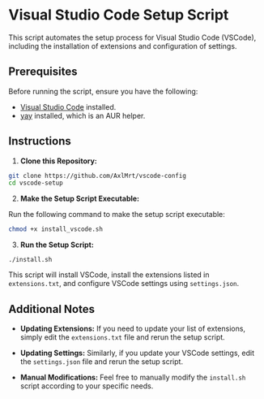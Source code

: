 # Visual Studio Code Setup Script

This script automates the setup process for Visual Studio Code (VSCode), including the installation of extensions and configuration of settings.

## Prerequisites

Before running the script, ensure you have the following:

- [Visual Studio Code](https://code.visualstudio.com/) installed.
- [yay](https://github.com/Jguer/yay) installed, which is an AUR helper.

## Instructions

1. **Clone this Repository:**

```bash
git clone https://github.com/AxlMrt/vscode-config
cd vscode-setup
```

2. **Make the Setup Script Executable:**

Run the following command to make the setup script executable:

```bash
chmod +x install_vscode.sh
```

3. **Run the Setup Script:**

```
./install.sh
```

This script will install VSCode, install the extensions listed in `extensions.txt`, and configure VSCode settings using `settings.json`.

## Additional Notes

- **Updating Extensions:**
  If you need to update your list of extensions, simply edit the `extensions.txt` file and rerun the setup script.

- **Updating Settings:**
  Similarly, if you update your VSCode settings, edit the `settings.json` file and rerun the setup script.

- **Manual Modifications:**
  Feel free to manually modify the `install.sh` script according to your specific needs.
